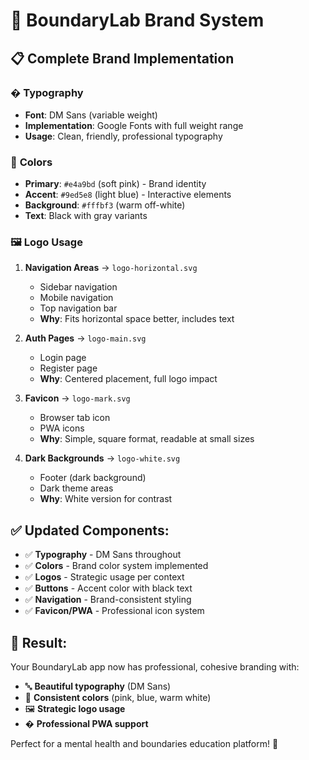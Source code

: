 # 🎨 BoundaryLab Brand System

## 📋 **Complete Brand Implementation**

### � **Typography**
- **Font**: DM Sans (variable weight)
- **Implementation**: Google Fonts with full weight range
- **Usage**: Clean, friendly, professional typography

### 🎨 **Colors**
- **Primary**: `#e4a9bd` (soft pink) - Brand identity
- **Accent**: `#9ed5e8` (light blue) - Interactive elements
- **Background**: `#fffbf3` (warm off-white)
- **Text**: Black with gray variants

### 🖼️ **Logo Usage**

1. **Navigation Areas** → `logo-horizontal.svg`
   - Sidebar navigation
   - Mobile navigation
   - Top navigation bar
   - **Why**: Fits horizontal space better, includes text

2. **Auth Pages** → `logo-main.svg`
   - Login page
   - Register page
   - **Why**: Centered placement, full logo impact

3. **Favicon** → `logo-mark.svg`
   - Browser tab icon
   - PWA icons
   - **Why**: Simple, square format, readable at small sizes

4. **Dark Backgrounds** → `logo-white.svg`
   - Footer (dark background)
   - Dark theme areas
   - **Why**: White version for contrast

## ✅ **Updated Components:**

- ✅ **Typography** - DM Sans throughout
- ✅ **Colors** - Brand color system implemented
- ✅ **Logos** - Strategic usage per context
- ✅ **Buttons** - Accent color with black text
- ✅ **Navigation** - Brand-consistent styling
- ✅ **Favicon/PWA** - Professional icon system

## 🚀 **Result:**

Your BoundaryLab app now has professional, cohesive branding with:
- 🔤 **Beautiful typography** (DM Sans)
- 🎨 **Consistent colors** (pink, blue, warm white)
- 🖼️ **Strategic logo usage**
- � **Professional PWA support**

Perfect for a mental health and boundaries education platform! 🎉
